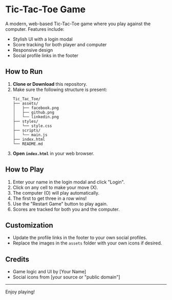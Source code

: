 # Tic-Tac-Toe Game

A modern, web-based Tic-Tac-Toe game where you play against the computer. Features include:
- Stylish UI with a login modal
- Score tracking for both player and computer
- Responsive design
- Social profile links in the footer

## How to Run

1. **Clone or Download** this repository.
2. Make sure the following structure is present:
    ```
    Tic_Tac_Toe/
    ├── assets/
    │   ├── facebook.png
    │   ├── github.png
    │   └── linkedin.png
    ├── styles/
    │   └── style.css
    ├── scripts/
    │   └── main.js
    ├── index.html
    └── README.md
    ```
3. **Open `index.html`** in your web browser.

## How to Play

1. Enter your name in the login modal and click "Login".
2. Click on any cell to make your move (X).
3. The computer (O) will play automatically.
4. The first to get three in a row wins!
5. Use the "Restart Game" button to play again.
6. Scores are tracked for both you and the computer.

## Customization

- Update the profile links in the footer to your own social profiles.
- Replace the images in the `assets` folder with your own icons if desired.

## Credits

- Game logic and UI by [Your Name]
- Social icons from [your source or "public domain"]

---

Enjoy playing!